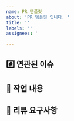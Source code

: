 ```yaml
---
name: PR 템플릿
about: 'PR 템플릿 입니다. '
title: ''
labels: ''
assignees: ''

---
```


## #️⃣ 연관된 이슈


## 📝 작업 내용


## 💬 리뷰 요구사항
